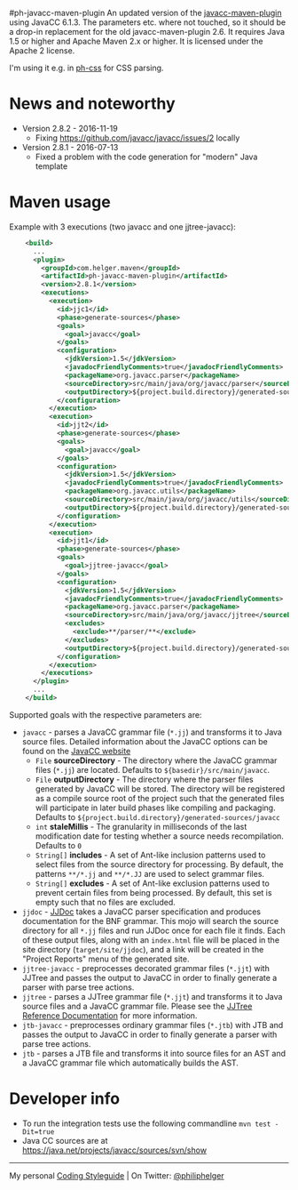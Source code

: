 #ph-javacc-maven-plugin
An updated version of the [javacc-maven-plugin](https://github.com/mojohaus/javacc-maven-plugin) using JavaCC 6.1.3.
The parameters etc. where not touched, so it should be a drop-in replacement for the old javacc-maven-plugin 2.6.
It requires Java 1.5 or higher and Apache Maven 2.x or higher. It is licensed under the Apache 2 license.

I'm using it e.g. in [ph-css](https://github.com/phax/ph-css) for CSS parsing.

# News and noteworthy

  * Version 2.8.2 - 2016-11-19
    * Fixing https://github.com/javacc/javacc/issues/2 locally
  * Version 2.8.1 - 2016-07-13
    * Fixed a problem with the code generation for "modern" Java template

# Maven usage
Example with 3 executions (two javacc and one jjtree-javacc):

```xml
    <build>
      ...
      <plugin>
        <groupId>com.helger.maven</groupId>
        <artifactId>ph-javacc-maven-plugin</artifactId>
        <version>2.8.1</version>
        <executions>
          <execution>
            <id>jjc1</id>
            <phase>generate-sources</phase>
            <goals>
              <goal>javacc</goal>
            </goals>
            <configuration>
              <jdkVersion>1.5</jdkVersion>
              <javadocFriendlyComments>true</javadocFriendlyComments>
              <packageName>org.javacc.parser</packageName>
              <sourceDirectory>src/main/java/org/javacc/parser</sourceDirectory>
              <outputDirectory>${project.build.directory}/generated-sources/javacc1</outputDirectory>
            </configuration>
          </execution>
          <execution>
            <id>jjt2</id>
            <phase>generate-sources</phase>
            <goals>
              <goal>javacc</goal>
            </goals>
            <configuration>
              <jdkVersion>1.5</jdkVersion>
              <javadocFriendlyComments>true</javadocFriendlyComments>
              <packageName>org.javacc.utils</packageName>
              <sourceDirectory>src/main/java/org/javacc/utils</sourceDirectory>
              <outputDirectory>${project.build.directory}/generated-sources/javacc2</outputDirectory>
            </configuration>
          </execution>
          <execution>
            <id>jjt1</id>
            <phase>generate-sources</phase>
            <goals>
              <goal>jjtree-javacc</goal>
            </goals>
            <configuration>
              <jdkVersion>1.5</jdkVersion>
              <javadocFriendlyComments>true</javadocFriendlyComments>
              <packageName>org.javacc.parser</packageName>
              <sourceDirectory>src/main/java/org/javacc/jjtree</sourceDirectory>
              <excludes>
                <exclude>**/parser/**</exclude>
              </excludes>
              <outputDirectory>${project.build.directory}/generated-sources/jjtree1</outputDirectory>
            </configuration>
          </execution>
        </executions>
      </plugin>
      ...
    </build>
```

Supported goals with the respective parameters are:
  * `javacc` - parses a JavaCC grammar file (`*.jj`) and transforms it to Java source files. Detailed information about the JavaCC options can be found on the [JavaCC website](https://javacc.dev.java.net/)
    * `File` **sourceDirectory** - The directory where the JavaCC grammar files (`*.jj`) are located.
      Defaults to `${basedir}/src/main/javacc`.
    * `File` **outputDirectory** - The directory where the parser files generated by JavaCC will be stored. The directory will be registered as a compile source root of the project such that the generated files will participate in later build phases like compiling and packaging.
      Defaults to `${project.build.directory}/generated-sources/javacc`
    * `int` **staleMillis** - The granularity in milliseconds of the last modification date for testing whether a source needs recompilation.
      Defaults to `0`
    * `String[]` **includes** - A set of Ant-like inclusion patterns used to select files from the source directory for processing. By default, the patterns `**/*.jj` and `**/*.JJ` are used to select grammar files.
    * `String[]` **excludes** - A set of Ant-like exclusion patterns used to prevent certain files from being processed. By default, this set is empty such that no files are excluded.
  * `jjdoc` - [JJDoc](https://javacc.dev.java.net/doc/JJDoc.html) takes a JavaCC parser specification and produces documentation for the BNF grammar. This mojo will search the source directory for all `*.jj` files and run JJDoc once for each file it finds. Each of these output files, along with an `index.html` file will be placed in the site directory (`target/site/jjdoc`), and a link will be created in the "Project Reports" menu of the generated site.
  * `jjtree-javacc` - preprocesses decorated grammar files (`*.jjt`) with JJTree and passes the output to JavaCC in order to finally generate a parser with parse tree actions.
  * `jjtree` -  parses a JJTree grammar file (`*.jjt`) and transforms it to Java source files and a JavaCC grammar file. Please see the [JJTree Reference Documentation](https://javacc.dev.java.net/doc/JJTree.html) for more information.
  * `jtb-javacc` - preprocesses ordinary grammar files (`*.jtb`) with JTB and passes the output to JavaCC in order to finally generate a parser with parse tree actions.
  * `jtb` - parses a JTB file and transforms it into source files for an AST and a JavaCC grammar file which automatically builds the AST.

# Developer info

  * To run the integration tests use the following commandline `mvn test -Dit=true`
  * Java CC sources are at https://java.net/projects/javacc/sources/svn/show

---

My personal [Coding Styleguide](https://github.com/phax/meta/blob/master/CodeingStyleguide.md) |
On Twitter: <a href="https://twitter.com/philiphelger">@philiphelger</a>

